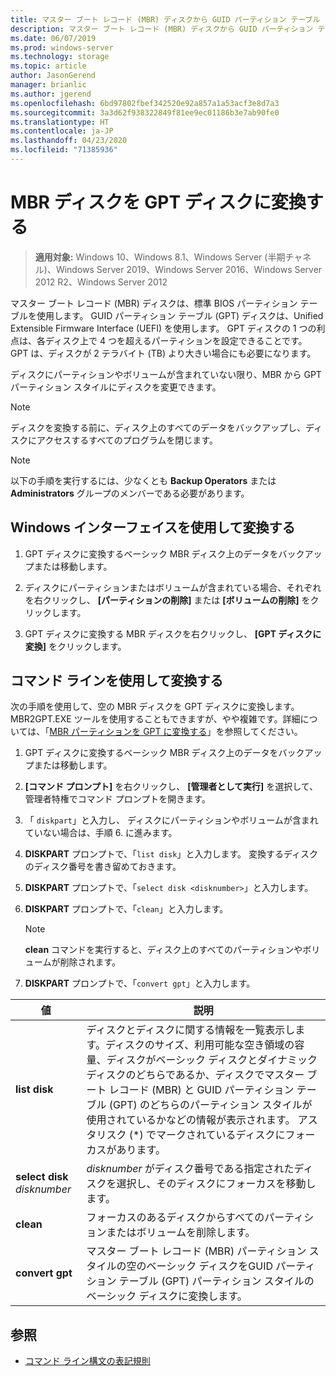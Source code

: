 ```yaml
---
title: マスター ブート レコード (MBR) ディスクから GUID パーティション テーブル (GPT) ディスクへの変換
description: マスター ブート レコード (MBR) ディスクから GUID パーティション テーブル (GPT) ディスクに変換する方法について説明します。
ms.date: 06/07/2019
ms.prod: windows-server
ms.technology: storage
ms.topic: article
author: JasonGerend
manager: brianlic
ms.author: jgerend
ms.openlocfilehash: 6bd97802fbef342520e92a857a1a53acf3e8d7a3
ms.sourcegitcommit: 3a3d62f938322849f81ee9ec01186b3e7ab90fe0
ms.translationtype: HT
ms.contentlocale: ja-JP
ms.lasthandoff: 04/23/2020
ms.locfileid: "71385936"
---
```

# <a name="convert-an-mbr-disk-into-a-gpt-disk"></a>MBR ディスクを GPT ディスクに変換する

> **適用対象:** Windows 10、Windows 8.1、Windows Server (半期チャネル)、Windows Server 2019、Windows Server 2016、Windows Server 2012 R2、Windows Server 2012

マスター ブート レコード (MBR) ディスクは、標準 BIOS パーティション テーブルを使用します。 GUID パーティション テーブル (GPT) ディスクは、Unified Extensible Firmware Interface (UEFI) を使用します。 GPT ディスクの 1 つの利点は、各ディスク上で 4 つを超えるパーティションを設定できることです。 GPT は、ディスクが 2 テラバイト (TB) より大きい場合にも必要になります。

ディスクにパーティションやボリュームが含まれていない限り、MBR から GPT パーティション スタイルにディスクを変更できます。

> [!NOTE]
> ディスクを変換する前に、ディスク上のすべてのデータをバックアップし、ディスクにアクセスするすべてのプログラムを閉じます。

> [!NOTE]
> 以下の手順を実行するには、少なくとも **Backup Operators** または **Administrators** グループのメンバーである必要があります。

## <a name="converting-using-the-windows-interface"></a>Windows インターフェイスを使用して変換する

1.  GPT ディスクに変換するベーシック MBR ディスク上のデータをバックアップまたは移動します。

2.  ディスクにパーティションまたはボリュームが含まれている場合、それぞれを右クリックし、 **[パーティションの削除]** または **[ボリュームの削除]** をクリックします。

3.  GPT ディスクに変換する MBR ディスクを右クリックし、 **[GPT ディスクに変換]** をクリックします。

## <a name="converting-using-a-command-line"></a>コマンド ラインを使用して変換する

次の手順を使用して、空の MBR ディスクを GPT ディスクに変換します。 MBR2GPT.EXE ツールを使用することもできますが、やや複雑です。詳細については、「[MBR パーティションを GPT に変換する](https://docs.microsoft.com/windows/deployment/mbr-to-gpt)」を参照してください。

1.  GPT ディスクに変換するベーシック MBR ディスク上のデータをバックアップまたは移動します。

2.  **[コマンド プロンプト]** を右クリックし、 **[管理者として実行]** を選択して、管理者特権でコマンド プロンプトを開きます。

3. 「 `diskpart`」と入力し、 ディスクにパーティションやボリュームが含まれていない場合は、手順 6. に進みます。

4.  **DISKPART** プロンプトで、「`list disk`」と入力します。 変換するディスクのディスク番号を書き留めておきます。

5.  **DISKPART** プロンプトで、「`select disk <disknumber>`」と入力します。

6.  **DISKPART** プロンプトで、「`clean`」と入力します。

    > [!NOTE]
    > **clean** コマンドを実行すると、ディスク上のすべてのパーティションやボリュームが削除されます。

7.  **DISKPART** プロンプトで、「`convert gpt`」と入力します。

| 値  | 説明  |
| ----- | ---- |
| **list disk** | ディスクとディスクに関する情報を一覧表示します。ディスクのサイズ、利用可能な空き領域の容量、ディスクがベーシック ディスクとダイナミック ディスクのどちらであるか、ディスクでマスター ブート レコード (MBR) と GUID パーティション テーブル (GPT) のどちらのパーティション スタイルが使用されているかなどの情報が表示されます。 アスタリスク (*) でマークされているディスクにフォーカスがあります。 |
| **select disk** *disknumber* | *disknumber* がディスク番号である指定されたディスクを選択し、そのディスクにフォーカスを移動します。 |
| **clean** | フォーカスのあるディスクからすべてのパーティションまたはボリュームを削除します。  |
| **convert gpt**| マスター ブート レコード (MBR) パーティション スタイルの空のベーシック ディスクをGUID パーティション テーブル (GPT) パーティション スタイルのベーシック ディスクに変換します。 |

## <a name="see-also"></a>参照

-   [コマンド ライン構文の表記規則](https://technet.microsoft.com/library/cc742449(v=ws.11).aspx)